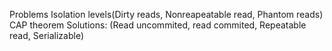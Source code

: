 Problems Isolation levels(Dirty reads, Nonreapeatable read, Phantom reads)
CAP theorem
Solutions: (Read uncommited, read commited, Repeatable read, Serializable)